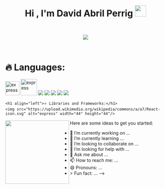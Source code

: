 <h1 align="center"><b>Hi , I'm David Abril Perrig </b><img src="https://media.giphy.com/media/hvRJCLFzcasrR4ia7z/giphy.gif" width="35"></h1>

<br/>

<p align="center">
  <a href="https://github.com/DenverCoder1/readme-typing-svg"><img src="https://readme-typing-svg.herokuapp.com?font=Time+New+Roman&color=cyan&size=25&center=true&vCenter=true&width=600&height=100&lines=Hey+y’all,+I+hope+you’re+doing+awesome;++;Self-taught+Front-End+Developer,;Computer+Engineering+Student,;Active+Learner/Researcher,;Love+to+learn+new+stuffs..<3"></a>
</p>

<br/>

<h1 align="left">🔥 Languages:</h1>
<div display="flex">
  <div>
    <p align="left"> 
        <img src="https://img.icons8.com/color/452/c-programming.png" alt="express" width="44" height="44" target="_blank"/>
        <img src="https://encrypted-tbn0.gstatic.com/images?q=tbn:ANd9GcT2KysS-Fj-RgPNEg0XK_6GJINJS-mf8f6zSxcZID9U7xsVTZPkPVtAqfY5E3kd0nTJnb0&usqp=CAU" alt="express" width="51" height="51" />
        <img src="https://img.icons8.com/color/48/000000/css3.png"/>
        <img src="https://img.icons8.com/color/48/000000/html-5.png"/>
        <img src="https://img.icons8.com/color/48/000000/javascript.png"/>
        <img src="https://img.icons8.com/color/48/000000/python.png"/>
        <img src="https://img.icons8.com/fluent/50/000000/mysql-logo.png"/>
    </p>
    
    <h1 align="left">⭐️ Libraries and Frameworks:</h1> 
    <img src="https://upload.wikimedia.org/wikipedia/commons/a/a7/React-icon.svg" alt="express" width="44" height="44"/>
  </div>
  <div>
    <img align="left" height="200" src="https://media.giphy.com/media/ao9DUiTKH60XS/giphy.gif"/>
  </div>
</div>


Here are some ideas to get you started:

- 🔭 I’m currently working on ...
- 🌱 I’m currently learning ...
- 👯 I’m looking to collaborate on ...
- 🤔 I’m looking for help with ...
- 💬 Ask me about ...
- 📫 How to reach me: ...
- 😄 Pronouns: ...
- ⚡ Fun fact: ...
-->

